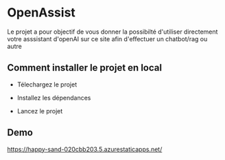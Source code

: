 
# OpenAssist 

Le projet a pour objectif de vous donner la possibilté d'utiliser directement votre asssistant d'openAI sur ce site afin d'effectuer un chatbot/rag ou autre


## Comment installer le projet en local

- Télechargez le projet

- Installez les dépendances 

- Lancez le projet 


## Demo

https://happy-sand-020cbb203.5.azurestaticapps.net/

